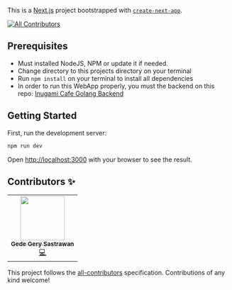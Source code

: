 This is a [Next.js](https://nextjs.org/) project bootstrapped with [`create-next-app`](https://github.com/vercel/next.js/tree/canary/packages/create-next-app).

<!-- ALL-CONTRIBUTORS-BADGE:START - Do not remove or modify this section -->

[![All Contributors](https://img.shields.io/badge/all_contributors-1-orange.svg?style=flat-square)](#contributors-)

<!-- ALL-CONTRIBUTORS-BADGE:END -->

## Prerequisites

- Must installed NodeJS, NPM or update it if needed.
- Change directory to this projects directory on your terminal
- Run `npm install` on your terminal to install all dependencies
- In order to run this WebApp properly, you must the backend on this repo: <a href="https://github.com/kuroyamii/golang-webapi">Inugami Cafe Golang Backend</a>

## Getting Started

First, run the development server:

```bash
npm run dev
```

Open [http://localhost:3000](http://localhost:3000) with your browser to see the result.

## Contributors ✨

<!-- ALL-CONTRIBUTORS-LIST:START - Do not remove or modify this section -->
<!-- prettier-ignore-start -->
<!-- markdownlint-disable -->
<table>
  <tr>
    <td align="center"><a href="https://github.com/kuroyamii"><img src="https://avatars.githubusercontent.com/u/76874550?v=4?s=100" width="100px;" alt=""/><br /><sub><b>Gede Gery Sastrawan</b></sub></a><br /><a href="https://github.com/webapp-frontend-nextjs/commits?author=kuroyamii" title="Code">💻</a></td>
  </tr>
</table>

<!-- markdownlint-restore -->
<!-- prettier-ignore-end -->

<!-- ALL-CONTRIBUTORS-LIST:END -->

This project follows the [all-contributors](https://github.com/all-contributors/all-contributors) specification. Contributions of any kind welcome!
